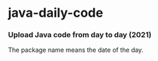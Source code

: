 # java-daily-code

### Upload Java code from day to day (2021)

The package name means the date of the day.
